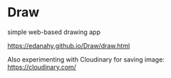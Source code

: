 # Draw
simple web-based drawing app

https://edanahy.github.io/Draw/draw.html

Also experimenting with Cloudinary for saving image: https://cloudinary.com/
